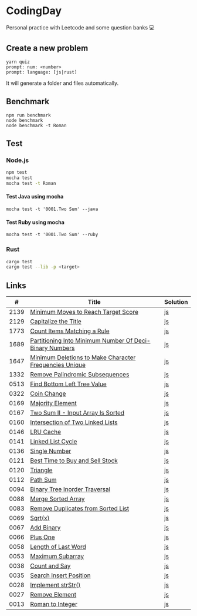 # CodingDay

Personal practice with Leetcode and some question banks 💻

## Create a new problem

```
yarn quiz
prompt: num: <number>
prompt: language: [js|rust]
```

It will generate a folder and files automatically.

## Benchmark

```
npm run benchmark
node benchmark
node benchmark -t Roman
```

## Test

### Node.js

```sh
npm test
mocha test
mocha test -t Roman
```

#### Test Java using mocha

```
mocha test -t '0001.Two Sum' --java
```

#### Test Ruby using mocha

```
mocha test -t '0001.Two Sum' --ruby
```

### Rust

```sh
cargo test
cargo test --lib -p <target>
```

## Links

| #    | Title                                                                                                                                                                                         | Solution                                                                                                                                          |
| ---- | --------------------------------------------------------------------------------------------------------------------------------------------------------------------------------------------- | ------------------------------------------------------------------------------------------------------------------------------------------------- |
| 2139 | [Minimum Moves to Reach Target Score](https://github.com/CarbonKuo/CodingDay/tree/main/LeetCode/2139.Minimum%20Moves%20to%20Reach%20Target%20Score)                                           | [js](https://github.com/CarbonKuo/CodingDay/tree/main/LeetCode/2139.Minimum%20Moves%20to%20Reach%20Target%20Score/index.js)                       |
| 2129 | [Capitalize the Title](https://github.com/CarbonKuo/CodingDay/tree/main/LeetCode/2129.Capitalize%20the%20Title)                                                                               | [js](https://github.com/CarbonKuo/CodingDay/tree/main/LeetCode/2129.Capitalize%20the%20Title/index.js)                                            |
| 1773 | [Count Items Matching a Rule](https://github.com/CarbonKuo/CodingDay/tree/main/LeetCode/1773.Count%20Items%20Matching%20a%20Rule)                                                             | [js](https://github.com/CarbonKuo/CodingDay/tree/main/LeetCode/1773.Count%20Items%20Matching%20a%20Rule/index.js)                                 |
| 1689 | [Partitioning Into Minimum Number Of Deci-Binary Numbers](https://github.com/CarbonKuo/CodingDay/tree/main/LeetCode/1689.Partitioning%20Into%20Minimum%20Number%20Of%20Deci-Binary%20Numbers) | [js](https://github.com/CarbonKuo/CodingDay/tree/main/LeetCode/1689.Partitioning%20Into%20Minimum%20Number%20Of%20Deci-Binary%20Numbers/index.js) |
| 1647 | [Minimum Deletions to Make Character Frequencies Unique](https://github.com/CarbonKuo/CodingDay/tree/main/LeetCode/1647.Minimum%20Deletions%20to%20Make%20Character%20Frequencies%20Unique)   | [js](https://github.com/CarbonKuo/CodingDay/tree/main/LeetCode/1647.Minimum%20Deletions%20to%20Make%20Character%20Frequencies%20Unique/index.js)  |
| 1332 | [Remove Palindromic Subsequences](https://github.com/CarbonKuo/CodingDay/tree/main/LeetCode/1332.Remove%20Palindromic%20Subsequences)                                                         | [js](https://github.com/CarbonKuo/CodingDay/tree/main/LeetCode/1332.Remove%20Palindromic%20Subsequences/index.js)                                 |
| 0513 | [Find Bottom Left Tree Value](https://github.com/CarbonKuo/CodingDay/tree/main/LeetCode/0513.Find%20Bottom%20Left%20Tree%20Value)                                                             | [js](https://github.com/CarbonKuo/CodingDay/tree/main/LeetCode/0513.Find%20Bottom%20Left%20Tree%20Value/index.js)                                 |
| 0322 | [Coin Change](https://github.com/CarbonKuo/CodingDay/tree/main/LeetCode/0322.Coin%20Change)                                                                                                   | [js](https://github.com/CarbonKuo/CodingDay/tree/main/LeetCode/0322.Coin%20Change/index.js)                                                       |
| 0169 | [Majority Element](https://github.com/CarbonKuo/CodingDay/tree/main/LeetCode/0169.Majority%20Element)                                                                                         | [js](https://github.com/CarbonKuo/CodingDay/tree/main/LeetCode/0169.Majority%20Element/index.js)                                                  |
| 0167 | [Two Sum II - Input Array Is Sorted](https://github.com/CarbonKuo/CodingDay/tree/main/LeetCode/0167.Two%20Sum%20II%20-%20Input%20Array%20Is%20Sorted)                                         | [js](https://github.com/CarbonKuo/CodingDay/tree/main/LeetCode/0167.Two%20Sum%20II%20-%20Input%20Array%20Is%20Sorted/index.js)                    |
| 0160 | [Intersection of Two Linked Lists](https://github.com/CarbonKuo/CodingDay/tree/main/LeetCode/0160.Intersection%20of%20Two%20Linked%20Lists)                                                   | [js](https://github.com/CarbonKuo/CodingDay/tree/main/LeetCode/0160.Intersection%20of%20Two%20Linked%20Lists/index.js)                            |
| 0146 | [LRU Cache](https://github.com/CarbonKuo/CodingDay/tree/main/LeetCode/0146.LRU%20Cache)                                                                                                       | [js](https://github.com/CarbonKuo/CodingDay/tree/main/LeetCode/0146.LRU%20Cache/index.js)                                                         |
| 0141 | [Linked List Cycle](https://github.com/CarbonKuo/CodingDay/tree/main/LeetCode/0141.Linked%20List%20Cycle)                                                                                     | [js](https://github.com/CarbonKuo/CodingDay/tree/main/LeetCode/0141.Linked%20List%20Cycle/index.js)                                               |
| 0136 | [Single Number](https://github.com/CarbonKuo/CodingDay/tree/main/LeetCode/0136.Single%20Number)                                                                                               | [js](https://github.com/CarbonKuo/CodingDay/tree/main/LeetCode/0136.Single%20Number/index.js)                                                     |
| 0121 | [Best Time to Buy and Sell Stock](https://github.com/CarbonKuo/CodingDay/tree/main/LeetCode/0121.Best%20Time%20to%20Buy%20and%20Sell%20Stock)                                                 | [js](https://github.com/CarbonKuo/CodingDay/tree/main/LeetCode/0121.Best%20Time%20to%20Buy%20and%20Sell%20Stock/index.js)                         |
| 0120 | [Triangle](https://github.com/CarbonKuo/CodingDay/tree/main/LeetCode/0120.Triangle)                                                                                                           | [js](https://github.com/CarbonKuo/CodingDay/tree/main/LeetCode/0120.Triangle/index.js)                                                            |
| 0112 | [Path Sum](https://github.com/CarbonKuo/CodingDay/tree/main/LeetCode/0112.Path%20Sum)                                                                                                         | [js](https://github.com/CarbonKuo/CodingDay/tree/main/LeetCode/0112.Path%20Sum/index.js)                                                          |
| 0094 | [Binary Tree Inorder Traversal](https://github.com/CarbonKuo/CodingDay/tree/main/LeetCode/0094.Binary%20Tree%20Inorder%20Traversal)                                                           | [js](https://github.com/CarbonKuo/CodingDay/tree/main/LeetCode/0094.Binary%20Tree%20Inorder%20Traversal/index.js)                                 |
| 0088 | [Merge Sorted Array](https://github.com/CarbonKuo/CodingDay/tree/main/LeetCode/0088.Merge%20Sorted%20Array)                                                                                   | [js](https://github.com/CarbonKuo/CodingDay/tree/main/LeetCode/0088.Merge%20Sorted%20Array/index.js)                                              |
| 0083 | [Remove Duplicates from Sorted List](https://github.com/CarbonKuo/CodingDay/tree/main/LeetCode/0083.Remove%20Duplicates%20from%20Sorted%20List)                                               | [js](https://github.com/CarbonKuo/CodingDay/tree/main/LeetCode/0083.Remove%20Duplicates%20from%20Sorted%20List/index.js)                          |
| 0069 | [Sqrt(x)](<https://github.com/CarbonKuo/CodingDay/tree/main/LeetCode/0069.Sqrt(x)>)                                                                                                           | [js](<https://github.com/CarbonKuo/CodingDay/tree/main/LeetCode/0069.Sqrt(x)/index.js>)                                                           |
| 0067 | [Add Binary](https://github.com/CarbonKuo/CodingDay/tree/main/LeetCode/0067.Add%20Binary)                                                                                                     | [js](https://github.com/CarbonKuo/CodingDay/tree/main/LeetCode/0067.Add%20Binary/index.js)                                                        |
| 0066 | [Plus One](https://github.com/CarbonKuo/CodingDay/tree/main/LeetCode/0066.Plus%20One)                                                                                                         | [js](https://github.com/CarbonKuo/CodingDay/tree/main/LeetCode/0066.Plus%20One/index.js)                                                          |
| 0058 | [Length of Last Word](https://github.com/CarbonKuo/CodingDay/tree/main/LeetCode/0058.Length%20of%20Last%20Word)                                                                               | [js](https://github.com/CarbonKuo/CodingDay/tree/main/LeetCode/0058.Length%20of%20Last%20Word/index.js)                                           |
| 0053 | [Maximum Subarray](https://github.com/CarbonKuo/CodingDay/tree/main/LeetCode/0053.Maximum%20Subarray)                                                                                         | [js](https://github.com/CarbonKuo/CodingDay/tree/main/LeetCode/0053.Maximum%20Subarray/index.js)                                                  |
| 0038 | [Count and Say](https://github.com/CarbonKuo/CodingDay/tree/main/LeetCode/0038.Count%20and%20Say)                                                                                             | [js](https://github.com/CarbonKuo/CodingDay/tree/main/LeetCode/0038.Count%20and%20Say/index.js)                                                   |
| 0035 | [Search Insert Position](https://github.com/CarbonKuo/CodingDay/tree/main/LeetCode/0035.Search%20Insert%20Position)                                                                           | [js](https://github.com/CarbonKuo/CodingDay/tree/main/LeetCode/0035.Search%20Insert%20Position/index.js)                                          |
| 0028 | [Implement strStr()](<https://github.com/CarbonKuo/CodingDay/tree/main/LeetCode/0028.Implement%20strStr()>)                                                                                   | [js](<https://github.com/CarbonKuo/CodingDay/tree/main/LeetCode/0028.Implement%20strStr()/index.js>)                                              |
| 0027 | [Remove Element](https://github.com/CarbonKuo/CodingDay/tree/main/LeetCode/0027.Remove%20Element)                                                                                             | [js](https://github.com/CarbonKuo/CodingDay/tree/main/LeetCode/0027.Remove%20Element/index.js)                                                    |
| 0013 | [Roman to Integer](https://github.com/CarbonKuo/CodingDay/tree/main/LeetCode/0013.Roman%20to%20Integer)                                                                                       | [js](https://github.com/CarbonKuo/CodingDay/tree/main/LeetCode/0013.Roman%20to%20Integer/index.js)                                                |
